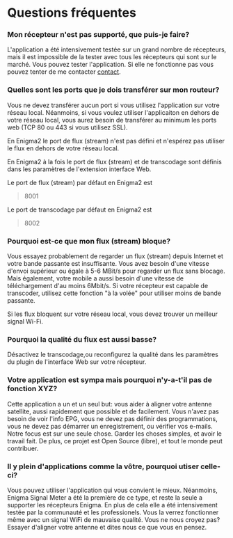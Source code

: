 # Questions fréquentes
### Mon récepteur n'est pas supporté, que puis-je faire?
L'application a été intensivement testée sur un grand nombre de récepteurs, mais il est impossible de la tester avec tous les récepteurs qui sont sur le marché. Vous pouvez tester l'application. Si elle ne fonctionne pas vous pouvez tenter de me contacter [contact](mailto:development@krkadoni.com). 
 
### Quelles sont les ports que je dois transférer sur mon routeur?
Vous ne devez transférer aucun port si vous utilisez l'application sur votre réseau local. Néanmoins, si vous voulez utiliser l'applicaiton en dehors de votre réseau local, vous aurez besoin de transférer au minimum les ports web (TCP 80 ou 443 si vous utilisez SSL).

En Enigma2 le port de flux (stream) n'est pas défini et n'espérez pas utiliser le flux en dehors de votre réseau local.

En Enigma2 à la fois le port de flux (stream) et de transcodage sont définis dans les paramètres de l'extension interface Web.


Le port de flux (stream) par défaut en Enigma2 est

>8001


Le port de transcodage par défaut en Enigma2 est 
>8002

### Pourquoi est-ce que mon flux (stream) bloque?
Vous essayez probablement de regarder un flux (stream) depuis Internet et votre bande passante est insuffisante. Vous avez besoin d'une vitesse d'envoi supérieur ou égale à 5-6 MBit/s pour regarder un flux sans blocage. Mais également, votre mobile a aussi besoin d'une vitesse de téléchargement d'au moins 6Mbit/s. Si votre récepteur est capable de transcoder, utilisez cette fonction "à la volée" pour utiliser moins de bande passante.

Si les flux bloquent sur votre réseau local, vous devez trouver un meilleur signal Wi-Fi.

### Pourquoi la qualité du flux est aussi basse?
Désactivez le transcodage,ou reconfigurez la qualité dans les paramètres du plugin de l'interface Web sur votre récepteur. 

### Votre application est sympa mais pourquoi n'y-a-t'il pas de fonction XYZ?
Cette application a un et un seul but: vous aider à aligner votre antenne satellite, aussi rapidement que possible et de facilement. Vous n'avez pas besoin de voir l'info EPG, vous ne devez pas définir des programmations, vous ne devez pas démarrer un enregistrement, ou vérifier vos e-mails. Notre focus est sur une seule chose. Garder les choses simples, et avoir le travail fait. De plus, ce projet est Open Source (libre), et tout le monde peut contribuer.

### Il y plein d'applications comme la vôtre, pourquoi utiser celle-ci?
Vous pouvez utiliser l'application qui vous convient le mieux. Néanmoins, Enigma Signal Meter a été la première de ce type, et reste la seule a supporter les récepteurs Enigma. En plus de cela elle a été intensivement testée par la communauté et les professionels. Vous la verrez fonctionner même avec un signal WiFi de mauvaise qualité. Vous ne nous croyez pas? Essayer d'aligner votre antenne et dites nous ce que vous en pensez.
